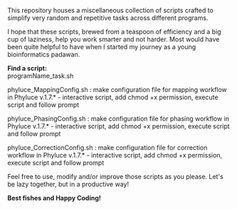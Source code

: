 This repository houses a miscellaneous collection of scripts crafted to simplify very random and repetitive tasks across different programs.  

I hope that these scripts, brewed from a teaspoon of efficiency and a big cup of laziness, help you work smarter and not harder. Most would have been quite helpful to have when I started my journey as a young bioinformatics padawan.

**Find a script:**  
programName_task.sh  
  
phyluce_MappingConfig.sh : make configuration file for mapping workflow in Phyluce v.1.7.* - interactive script, add chmod +x permission, execute script and follow prompt  

phyluce_PhasingConfig.sh : make configuration file for phasing workflow in Phyluce v.1.7.* - interactive script, add chmod +x permission, execute script and follow prompt  

phyluce_CorrectionConfig.sh : make configuration file for correction workflow in Phyluce v.1.7.* - interactive script, add chmod +x permission, execute script and follow prompt  
  
Feel free to use, modify and/or improve those scripts as you please. Let's be lazy together, but in a productive way!  

**Best fishes and Happy Coding!**
